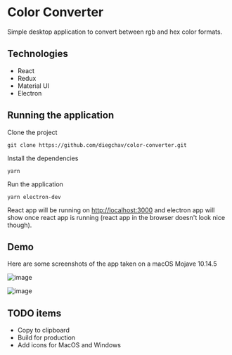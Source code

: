 # Color Converter

Simple desktop application to convert between rgb and hex color formats.

## Technologies

- React
- Redux
- Material UI
- Electron

## Running the application

Clone the project

```
git clone https://github.com/diegchav/color-converter.git
```

Install the dependencies

```
yarn
```

Run the application

```
yarn electron-dev
```

React app will be running on <http://localhost:3000> and electron app will show once react app is running
(react app in the browser doesn't look nice though).

## Demo

Here are some screenshots of the app taken on a macOS Mojave 10.14.5

![image](https://user-images.githubusercontent.com/53020377/64718265-7c273e00-d48b-11e9-9fa6-63c53a9074ff.png)

![image](https://user-images.githubusercontent.com/53020377/64718570-1e472600-d48c-11e9-971d-b2c0ec9e6a78.png)

## TODO items

- Copy to clipboard
- Build for production
- Add icons for MacOS and Windows
